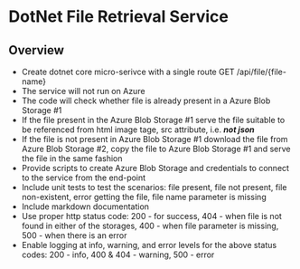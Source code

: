 # DotNet File Retrieval Service

## Overview

* Create dotnet core micro-serivce with a single route GET /api/file/{file-name}
* The service will not run on Azure
* The code will check whether file is already present in a Azure Blob Storage #1
* If the file present in the Azure Blob Storage #1 serve the file suitable to be referenced from html image tage, src attribute, i.e. ***not json***
* If the file is not present in Azure Blob Storage #1 download the file from Azure Blob Storage #2, copy the file to Azure Blob Storage #1 and serve the file in the same fashion
* Provide scripts to create Azure Blob Storage and credentials to connect to the service from the end-point
* Include unit tests to test the scenarios: file present, file not present, file non-existent, error getting the file, file name parameter is missing
* Include markdown documentation
* Use proper http status code: 200 - for success, 404 - when file is not found in either of the storages, 400 - when file parameter is missing, 500 - when there is an error
* Enable logging at info, warning, and error levels for the above status codes: 200 - info, 400 & 404 - warning, 500 - error 
